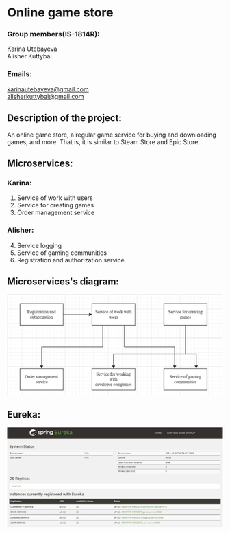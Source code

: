 # Online game store
### Group members(IS-1814R):
 Karina Utebayeva  
 Alisher Kuttybai  

### Emails: 
 karinautebayeva@gmail.com  
 alisherkuttybai@gmail.com  

## Description of the project:
An online game store, a regular game service for buying and downloading games, and more. That is, it is similar to Steam Store and Epic Store.
 
## Microservices:
### Karina:
  1) Service of work with users
  2) Service for creating games
  3) Order management service
### Alisher:
  4) Service logging
  5) Service of gaming communities
  6) Registration and authorization service
 
## Microservices's diagram:
![Image alt](diagram.jpg)

## Eureka:
![Image alt](eureka.jpg)
